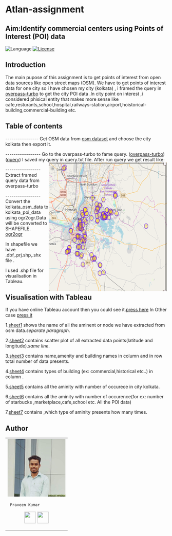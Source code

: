 # Atlan-assignment


##  Aim:Identify commercial centers using Points of Interest (POI) data

![Language](https://img.shields.io/badge/Language-Python3-blue.svg) [![License](https://img.shields.io/badge/License-Apache%202.0-blue.svg)](https://github.com/mepky/Atlan-assignment/blob/master/LICENSE)

## Introduction

The main pupose of this assignment is to get points of interest from open data sources like open street maps (OSM).
We have to get points of interest data for one city so i have chosen my city (kolkata) , i framed the query in [overpass-turbo](https://overpass-turbo.eu/) to get the city POI data .In city point on interest ,i considered phisical entity that makes more sense like cafe,resturants,school,hospital,railways-station,airport,hoistorical-building,commercial-building etc.

## Table of contents
----------------  Get OSM data from  [osm dataset](https://www.openstreetmap.org/#map=11/28.6518/77.2219)  and choose the city kolkata then export it.  

----------------- Go to the overpass-turbo to fame query.
([overpass-turbo](https://overpass-turbo.eu/#))
([query](https://github.com/mepky/Atlan-assignment/blob/master/visualised_result/query.txt))
I saved my query in query.txt file.
After run query we get result like: 
<img src="https://github.com/mepky/Atlan-assignment/blob/master/visualised_result/poi_result.png" align="right" hspace="1" vspace="1" height="400" width="368">

----------------- Extract framed query data from overpass-turbo

----------------- Convert the kolkata_osm_data to kolkata_poi_data using ogr2ogr.Data will be converted to SHAPEFILE.
[ogr2ogr](https://ogre.adc4gis.com)


In shapefile we have .dbf,.prj.shp,.shx file .

I used .shp file for visualisation in Tableau.

## Visualisation with Tableau
If you have online Tableau account then you could see it.[press here](https://prod-useast-a.online.tableau.com/#/site/kumar/views/Atlan-assignment/Sheet2?:iid=3)
In Other case [press it](https://github.com/mepky/Atlan-assignment/tree/master/Tableau-visualisation)

1.[sheet1](https://github.com/mepky/Atlan-assignment/blob/master/Tableau-visualisation/Sheet%201.pdf) shows the name of all the aminent or node we have extracted from osm data.*separate paragraph*.

2.[sheet2](https://github.com/mepky/Atlan-assignment/blob/master/Tableau-visualisation/Sheet%202.pdf) contains scatter plot of all extracted data points(latitude and longitude).*same line*.

3.[sheet3](https://github.com/mepky/Atlan-assignment/blob/master/Tableau-visualisation/Sheet%203.pdf) contains name,amenity and building names in column and in row total number of data presents.

4.[sheet4](https://github.com/mepky/Atlan-assignment/blob/master/Tableau-visualisation/Sheet%204.pdf) contains types of building (ex: commercial,historical etc..) in column .

5.[sheet5](https://github.com/mepky/Atlan-assignment/blob/master/Tableau-visualisation/Sheet%205.pdf) contains all the aminity with number of occurece in city kolkata.

6.[sheet6](https://github.com/mepky/Atlan-assignment/blob/master/Tableau-visualisation/Sheet%206.pdf) contains all the aminity with number of occurence(for ex: number of starbucks ,marketplace,cafe,school etc. All the POI data)

7.[sheet7](https://github.com/mepky/Atlan-assignment/blob/master/Tableau-visualisation/Sheet%207.pdf) contains ,which type of aminity presents how many times.


## Author

<table>
<tr>
<td>
     <img src="https://github.com/mepky/Big-data/blob/master/praveen.jpeg?raw=true" width="180"/>
     
     Praveen Kumar

<p align="center">
<a href = "https://github.com/mepky"><img src = "http://www.iconninja.com/files/241/825/211/round-collaboration-social-github-code-circle-network-icon.svg" width="36" height = "36"/></a>
<a href = "https://www.linkedin.com/in/praveen-kumar-2b46a016a/"><img src = "http://www.iconninja.com/files/863/607/751/network-linkedin-social-connection-circular-circle-media-icon.svg" width="36" height="36"/></a>

</p>
</td>
</tr> 
  </table>
